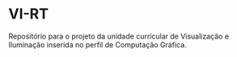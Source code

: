 # VI-RT
Repositório para o projeto da unidade currícular de Visualização e Iluminação inserida no perfil de Computação Gráfica.
